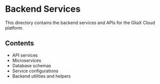 # Backend Services

This directory contains the backend services and APIs for the GliaX Cloud platform.

## Contents

- API services
- Microservices
- Database schemas
- Service configurations
- Backend utilities and helpers 